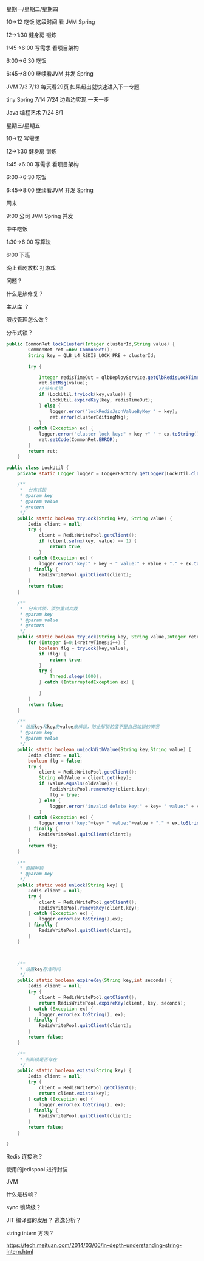星期一/星期二/星期四

10->12 吃饭 这段时间 看 JVM Spring 

12->1:30 健身房 锻炼 

1:45->6:00 写需求  看项目架构

6:00->6:30 吃饭

6:45->8:00 继续看JVM 并发 Spring



JVM 7/3 7/13 每天看29页 如果超出就快速进入下一专题

tiny Spring  7/14 7/24  边看边实现 一天一步

Java 编程艺术 7/24 8/1 



星期三/星期五

10->12 写需求 

12->1:30 健身房 锻炼 

1:45->6:00 写需求 看项目架构

6:00->6:30 吃饭

6:45->8:00 继续看JVM 并发 Spring



周末 

9:00 公司 JVM Spring 并发

中午吃饭 

1:30->6:00 写算法

6:00  下班 

晚上看剧放松 打游戏



问题？

什么是热修复？

主从库 ？

限权管理怎么做？

分布式锁？

```java
public CommonRet lockCluster(Integer clusterId,String value) {
		CommonRet ret =new CommonRet();
		String key = QLB_L4_REDIS_LOCK_PRE + clusterId;

		try {

			Integer redisTimeOut = qlbDeployService.getQlbRedisLockTimeOut();
			ret.setMsg(value);
			//分布式锁
			if (LockUtil.tryLock(key,value)) {
				LockUtil.expireKey(key, redisTimeOut);
			} else {
				logger.error("lockRedisJsonValueByKey " + key);
				ret.error(clusterEditingMsg);
			}
		} catch (Exception ex) {
			logger.error("cluster lock key:" + key +" " + ex.toString());
			ret.setCode(CommonRet.ERROR);
		}
		return ret;
	}
```

```java
public class LockUtil {
	private static Logger logger = LoggerFactory.getLogger(LockUtil.class);

	/**
	 *  分布式锁
	 * @param key
	 * @param value
	 * @return
	 */
	public static boolean tryLock(String key, String value) {
		Jedis client = null;
		try {
			client = RedisWritePool.getClient();
			if (client.setnx(key, value) == 1) {
				return true;
			}
		} catch (Exception ex) {
			logger.error("key:" + key + " value:" + value + "." + ex.toString(),ex);
		} finally {
			RedisWritePool.quitClient(client);
		}
		return false;
	}

	/**
	 *  分布式锁，添加重试次数
	 * @param key
	 * @param value
	 * @return
	 */
	public static boolean tryLock(String key, String value,Integer retryTimes) {
		for (Integer i=0;i<retryTimes;i++) {
			boolean flg = tryLock(key,value);
			if (flg) {
				return true;
			}
			try {
				Thread.sleep(1000);
			} catch (InterruptedException ex) {

			}
		}
		return false;
	}

	/**
	 * 根据key和key的value来解锁，防止解锁的值不是自己加锁的情况
	 * @param key
	 * @param value
	 */
	public static boolean unLockWithValue(String key,String value) {
		Jedis client = null;
		boolean flg = false;
		try {
			client = RedisWritePool.getClient();
			String oldValue = client.get(key);
			if (value.equals(oldValue)) {
				RedisWritePool.removeKey(client,key);
				flg = true;
			} else {
				logger.error("invalid delete key:" + key+ " value:" + value + ",old value "+oldValue);
			}
		} catch (Exception ex) {
			logger.error("key:"+key+ " value:"+value + "." + ex.toString(),ex);
		} finally {
			RedisWritePool.quitClient(client);
		}
		return flg;
	}

	/**
	 * 直接解锁
	 * @param key
	 */
	public static void unLock(String key) {
		Jedis client = null;
		try {
			client = RedisWritePool.getClient();
			RedisWritePool.removeKey(client,key);
		} catch (Exception ex) {
			logger.error(ex.toString(),ex);
		} finally {
			RedisWritePool.quitClient(client);
		}
	}



	/**
	 * 设置key存活时间
	 */
	public static boolean expireKey(String key,int seconds) {
		Jedis client = null;
		try {
			client = RedisWritePool.getClient();
			return RedisWritePool.expireKey(client, key, seconds);
		} catch (Exception ex) {
			logger.error(ex.toString(), ex);
		} finally {
			RedisWritePool.quitClient(client);
		}
		return false;
	}

	/**
	 * 判断锁是否存在
	 */
	public static boolean exists(String key) {
		Jedis client = null;
		try {
			client = RedisWritePool.getClient();
			return client.exists(key);
		} catch (Exception ex) {
			logger.error(ex.toString(), ex);
		} finally {
			RedisWritePool.quitClient(client);
		}
		return false;
	}

}

```

Redis 连接池？

使用的jedispool 进行封装

JVM 

什么是栈帧？

sync 锁降级？

JIT 编译器的发展？ 逃逸分析？

string intern 方法？

https://tech.meituan.com/2014/03/06/in-depth-understanding-string-intern.html